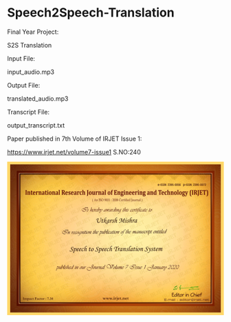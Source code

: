 # Speech2Speech-Translation
Final Year Project:

S2S Translation


Input File:

input_audio.mp3

Output File:

translated_audio.mp3

Transcript File:

output_transcript.txt


Paper published in 7th Volume of IRJET Issue 1:  

https://www.irjet.net/volume7-issue1 S.NO:240

<img src = "./IRJET-Utkarsh Mishra.jpg">
